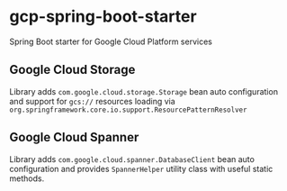 # gcp-spring-boot-starter
Spring Boot starter for Google Cloud Platform services

## Google Cloud Storage

Library adds `com.google.cloud.storage.Storage` bean auto configuration and support for `gcs://` resources loading via
`org.springframework.core.io.support.ResourcePatternResolver`

## Google Cloud Spanner

Library adds `com.google.cloud.spanner.DatabaseClient` bean auto configuration and provides `SpannerHelper` utility 
class with useful static methods.
